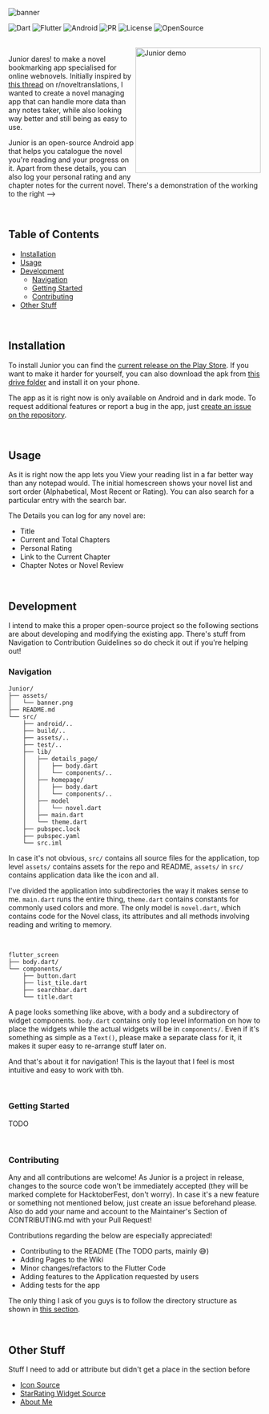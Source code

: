 ![banner](https://github.com/OverPoweredDev/Junior/blob/master/misc/banner.png)

![Dart](https://img.shields.io/badge/Dart-blue?style=for-the-badge&logo=dart&logoColor=white)
![Flutter](https://img.shields.io/badge/Flutter-lightblue?style=for-the-badge&logo=flutter&logoColor=darkblue)
![Android](https://img.shields.io/badge/Android-lightgreen?style=for-the-badge&logo=android&logoColor=darkgreen)
![PR](https://img.shields.io/badge/PRs-welcome-red?style=for-the-badge)
![License](https://img.shields.io/badge/License-GPL3-purple?style=for-the-badge)
![OpenSource](https://img.shields.io/badge/Open%20Source-greun?style=for-the-badge)

<br>

<img align="right" width="250" src="https://github.com/OverPoweredDev/Junior/blob/master/misc/Junior_demo.gif" alt="Junior demo">

Junior dares! to make a novel bookmarking app specialised for online webnovels. Initially inspired
by [this thread](https://www.reddit.com/r/noveltranslations/comments/p8hx5a/i_want_to_know_if_anyone_does_this_too_and_if_not/h9qt309) on r/noveltranslations, I
wanted to create a novel managing app that can handle more data than any notes taker, while also looking way better and still being as easy to use.

Junior is an open-source Android app that helps you catalogue the novel you're reading and your progress on it. Apart from these details, you can also log your
personal rating and any chapter notes for the current novel. There's a demonstration of the working to the right ⟶


<br>

## Table of Contents

- [Installation](#installation)
- [Usage](#usage)
- [Development](#development)
    - [Navigation](#navigation)
    - [Getting Started](#getting-started)
    - [Contributing](#contributing)
- [Other Stuff](#other-stuff)

<br>

## Installation

To install Junior you can find the [current release on the Play Store](https://play.google.com/store/apps/details?id=com.overpowereddev.junior.src). If you want
to make it harder for yourself, you can also download the apk
from [this drive folder](https://drive.google.com/drive/folders/1rwawC45TR2Fu8pQFKax5P_FVzVsjeiHa?usp=sharing) and install it on your phone.

The app as it is right now is only available on Android and in dark mode. To request additional features or report a bug in the app,
just [create an issue on the repository](https://github.com/OverPoweredDev/Junior/issues/new/choose).

<br>

## Usage

As it is right now the app lets you View your reading list in a far better way than any notepad would. The initial homescreen shows your novel list and sort
order (Alphabetical, Most Recent or Rating). You can also search for a particular entry with the search bar.

The Details you can log for any novel are:

- Title
- Current and Total Chapters
- Personal Rating
- Link to the Current Chapter
- Chapter Notes or Novel Review

<br>

## Development

I intend to make this a proper open-source project so the following sections are about developing and modifying the existing app. There's stuff from Navigation
to Contribution Guidelines so do check it out if you're helping out!

### Navigation

```
Junior/
├── assets/
│   └── banner.png
├── README.md
└── src/
    ├── android/..
    ├── build/..
    ├── assets/..
    ├── test/..
    ├── lib/
    │   ├── details_page/
    │   │   ├── body.dart
    │   │   └── components/..
    │   ├── homepage/
    │   │   ├── body.dart
    │   │   └── components/..
    │   ├── model
    │   │   └── novel.dart
    │   ├── main.dart
    │   └── theme.dart
    ├── pubspec.lock
    ├── pubspec.yaml
    └── src.iml
```

In case it's not obvious, `src/` contains all source files for the application, top level `assets/` contains assets for the repo and README, `assets/` in `src/`
contains application data like the icon and all.

I've divided the application into subdirectories the way it makes sense to me. `main.dart` runs the entire thing, `theme.dart` contains constants for commonly
used colors and more. The only model is `novel.dart`, which contains code for the Novel class, its attributes and all methods involving reading and writing to
memory.

<br>

```
flutter_screen
├── body.dart/
└── components/
    ├── button.dart
    ├── list_tile.dart
    ├── searchbar.dart
    └── title.dart
```

A page looks something like above, with a body and a subdirectory of widget components. `body.dart` contains only top level information on how to place the
widgets while the actual widgets will be in `components/`. Even if it's something as simple as a `Text()`, please make a separate class for it, it makes it
super easy to re-arrange stuff later on.

And that's about it for navigation! This is the layout that I feel is most intuitive and easy to work with tbh.

<br>

### Getting Started

TODO

<br>

### Contributing

Any and all contributions are welcome! As Junior is a project in release, changes to the source code won't be immediately accepted (they will be marked complete
for HacktoberFest, don't worry). In case it's a new feature or something not mentioned below, just create an issue beforehand please. Also do add your name and
account to the Maintainer's Section of CONTRIBUTING.md with your Pull Request!

Contributions regarding the below are especially appreciated!

- Contributing to the README (The TODO parts, mainly 😅)
- Adding Pages to the Wiki
- Minor changes/refactors to the Flutter Code
- Adding features to the Application requested by users
- Adding tests for the app

The only thing I ask of you guys is to follow the directory structure as shown in [this section](#navigation).

<br>

## Other Stuff

Stuff I need to add or attribute but didn't get a place in the section before

- [Icon Source](https://www.rawpixel.com/image/2869824/free-illustration-image-reading-book-books-images-earth-tone)
- [StarRating Widget Source](https://gist.github.com/sma/1f22ef926ef878f10915aa9e00bc9eaa)
- [About Me](https://github.com/OverPoweredDev)

